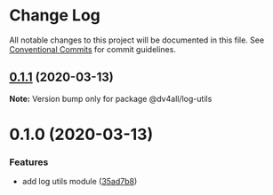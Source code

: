 # Change Log

All notable changes to this project will be documented in this file.
See [Conventional Commits](https://conventionalcommits.org) for commit guidelines.

## [0.1.1](https://github.com/dmijatovic/dv4all-wcp-lerna/compare/@dv4all/log-utils@0.1.0...@dv4all/log-utils@0.1.1) (2020-03-13)

**Note:** Version bump only for package @dv4all/log-utils





# 0.1.0 (2020-03-13)


### Features

* add log utils module ([35ad7b8](https://github.com/dmijatovic/dv4all-wcp-lerna/commit/35ad7b82c61c66967dbc1aae300dd5ca816b0c32))
